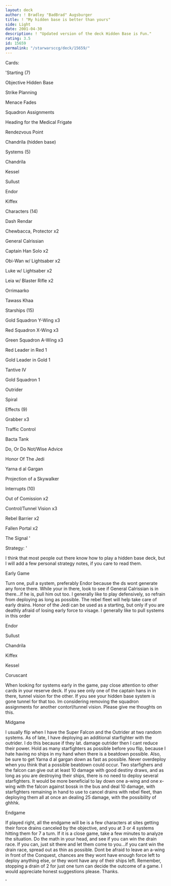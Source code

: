 ```yaml
---
layout: deck
author: ! Bradley "BadBrad" Augsburger
title: ! "My hidden base is better than yours"
side: Light
date: 2001-04-30
description: ! "Updated version of the deck Hidden Base is Fun."
rating: 3.5
id: 15659
permalink: "/starwarsccg/deck/15659/"
---
```

Cards: 

'Starting (7) 

Objective Hidden Base 

Strike Planning 

Menace Fades 

Squadron Assignments 

Heading for the Medical Frigate 

Rendezvous Point 

Chandrila (hidden base) 


Systems (5) 

Chandrila 

Kessel 

Sullust 

Endor 

Kiffex 



Characters (14) 

Dash Rendar 

Chewbacca, Protector x2 

General Calrissian 

Captain Han Solo x2 

Obi-Wan w/ Lightsaber x2 

Luke w/ Lightsaber x2 

Leia w/ Blaster Rifle x2 

Orrimaarko 

Tawass Khaa 


Starships (15) 

Gold Squadron Y-Wing x3 

Red Squadron X-Wing x3 

Green Squadron A-Wing x3 

Red Leader in Red 1 

Gold Leader in Gold 1 

Tantive IV 

Gold Squadron 1 

Outrider 

Spiral 


Effects (9) 

Grabber x3 

Traffic Control 

Bacta Tank 

Do, Or Do Not/Wise Advice 

Honor Of The Jedi 

Yarna d al Gargan 

Projection of a Skywalker


Interrupts (10) 

Out of Comission x2 

Control/Tunnel Vision x3 

Rebel Barrier x2 

Fallen Portal x2 

The Signal '

Strategy: '

I think that most people out there know how to play a hidden base deck, but I will add a few personal strategy notes, if you care to read them. 


Early Game 

Turn one, pull a system, preferably Endor because the ds wont generate any force there. While your in there, look to see if General Calrissian is in there...if he is, pull him out too. I generally like to play defensively, so refrain from deploying as long as possible. The rebel fleet will help take care of early drains. Honor of the Jedi can be used as a starting, but only if you are deathly afraid of losing early force to visage. I generally like to pull systems in this order 

Endor 

Sullust 

Chandrila 

Kiffex 

Kessel 

Coruscant 

When looking for systems early in the game, pay close attention to other cards in your reserve deck. If you see only one of the captain hans in in there, tunnel vision for the other. If you see your hidden base system is gone tunnel for that too. Im considering removing the squadron assignments for another contorl/tunnel vision. Please give me thoughts on this. 


Midgame 

I usually flip when I have the Super Falcon and the Outrider at two random systems.  As of late, I have deploying an additional starfighter with the outrider. I do this because if they lat. damage outrider then I cant reduce their power. Hold as many starfighters as possible before you flip, because I hate having no ships in my hand when there is a beatdown possible. Also, be sure to get Yarna d al gargan down as fast as possible. Never overdeploy when you think that a possible beatdown could occur. Two starfighers and the falcon can give out at least 10 damage with good destiny draws, and as long as you are destroying their ships, there is no need to deploy several starfighters. It would be more beneficial to lay down one a-wing and one x-wing with the falcon against bossk in the bus and deal 10 damage, with starfighters remaining in hand to use to cancel drains with rebel fleet, than deploying them all at once an dealing 25 damage, with the possibility of ghhhk. 


Endgame 

If played right, all the endgame will be is a few characters at sites getting their force drains canceled by the objective, and you at 3 or 4 systems hitting them for 7 a turn. If it is a close game, take a few minutes to analyze the situation. Do the math in your head, and see if you can win the drain race. If you can, just sit there and let them come to you...if you cant win the drain race, spread out as thin as possible. Dont be afraid to leave an a-wing in front of the Conquest, chances are they wont have enough force left to deploy anything else, or they wont have any of their ships left. Remember, stopping a drain of 2 for just one turn can decide the outcome of a game. I would appreciate honest suggestions please. Thanks. 

'
